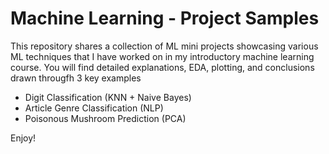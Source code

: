 # Machine Learning - Project Samples

This repository shares a collection of ML mini projects showcasing various ML techniques that I have worked on in my introductory machine learning course. You will find detailed explanations, EDA, plotting, and conclusions drawn througfh 3 key examples
* Digit Classification (KNN + Naive Bayes)
* Article Genre Classification (NLP)
* Poisonous Mushroom Prediction (PCA) 

Enjoy!
